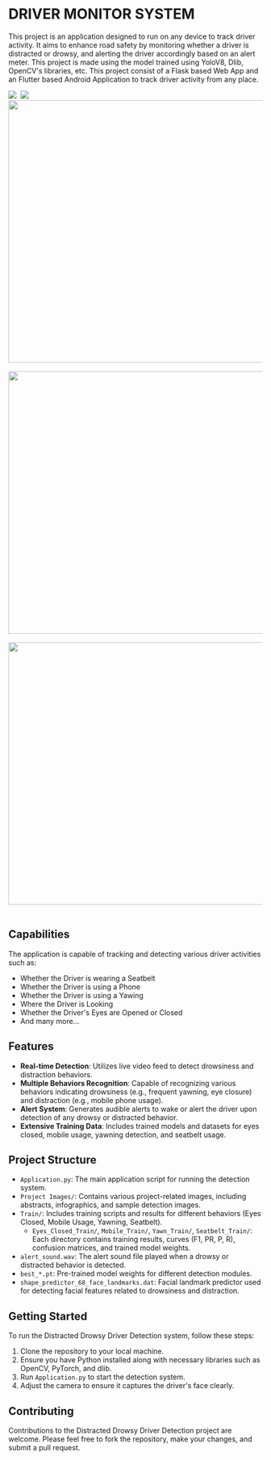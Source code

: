 # DRIVER MONITOR SYSTEM

This project is an application designed to run on any device to track driver activity. It aims to enhance road safety by monitoring whether a driver is distracted or drowsy, and alerting the driver accordingly based on an alert meter. 
This project is made using the model trained using YoloV8, Dlib, OpenCV's libraries, etc.
This project consist of a Flask based Web App and an Flutter based Android Application to track driver activity from any place.

<div>
<img src="https://github.com/granthgg/Distracted-Drowsy-Driver-Detection/assets/69439823/7b778a76-bcb0-4cb3-b36b-2f6f3da649d7" />&nbsp; 
<img src="https://github.com/granthgg/Distracted-Drowsy-Driver-Detection/assets/69439823/4fd222c4-fd45-423f-b0af-c26cd68431e4"  />&nbsp; 
<div>

<div>
<img src="https://github.com/granthgg/Driver-Monitor-System/assets/69439823/6af6c389-ef67-46de-a552-4b0b5ba6230a"  height="520"/>&nbsp; 
<img src="https://github.com/granthgg/Driver-Monitor-System/assets/69439823/0263b8c3-9e8c-489c-9250-1bd47b9ec4fc"  height="520"/>&nbsp; 
<img src="https://github.com/granthgg/Driver-Monitor-System/assets/69439823/6762ffc3-a929-4075-8326-0c077c048ec4"  height="520"/>&nbsp; 
<div>



## Capabilities
The application is capable of tracking and detecting various driver activities such as:
- Whether the Driver is wearing a Seatbelt
- Whether the Driver is using a Phone
- Whether the Driver is using a Yawing
- Where the Driver is Looking
- Whether the Driver's Eyes are Opened or Closed
- And many more...



## Features

- **Real-time Detection**: Utilizes live video feed to detect drowsiness and distraction behaviors.
- **Multiple Behaviors Recognition**: Capable of recognizing various behaviors indicating drowsiness (e.g., frequent yawning, eye closure) and distraction (e.g., mobile phone usage).
- **Alert System**: Generates audible alerts to wake or alert the driver upon detection of any drowsy or distracted behavior.
- **Extensive Training Data**: Includes trained models and datasets for eyes closed, mobile usage, yawning detection, and seatbelt usage.

## Project Structure

- `Application.py`: The main application script for running the detection system.
- `Project Images/`: Contains various project-related images, including abstracts, infographics, and sample detection images.
- `Train/`: Includes training scripts and results for different behaviors (Eyes Closed, Mobile Usage, Yawning, Seatbelt).
  - `Eyes_Closed_Train/`, `Mobile_Train/`, `Yawn_Train/`, `Seatbelt_Train/`: Each directory contains training results, curves (F1, PR, P, R), confusion matrices, and trained model weights.
- `alert_sound.wav`: The alert sound file played when a drowsy or distracted behavior is detected.
- `best_*.pt`: Pre-trained model weights for different detection modules.
- `shape_predictor_68_face_landmarks.dat`: Facial landmark predictor used for detecting facial features related to drowsiness and distraction.

## Getting Started

To run the Distracted Drowsy Driver Detection system, follow these steps:

1. Clone the repository to your local machine.
2. Ensure you have Python installed along with necessary libraries such as OpenCV, PyTorch, and dlib.
3. Run `Application.py` to start the detection system.
4. Adjust the camera to ensure it captures the driver's face clearly.

## Contributing

Contributions to the Distracted Drowsy Driver Detection project are welcome. Please feel free to fork the repository, make your changes, and submit a pull request.




